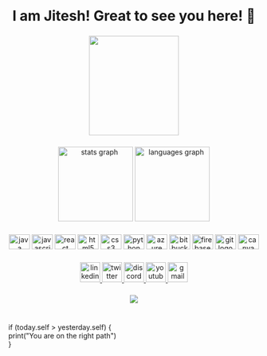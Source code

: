 <br clear="both">
<h1 align="center">I am Jitesh! Great to see you here! 👋</h1>

###

<div align="center">
  <img  width="180" height="200" src="https://media.giphy.com/media/1qGaYAEAk7eOA/giphy.gif"  />

</div>

###

<div align="center">
  <img src="https://github-readme-stats.vercel.app/api?username=jiteshkumardj&show_icons=true&theme=radical" height="150" alt="stats graph"  />
  <img src="https://github-readme-stats.vercel.app/api/top-langs/?locale=en&hide_title=false&layout=compact&card_width=320&langs_count=5&theme=dracula&hide_border=false&username=jiteshkumardj" height="150" alt="languages graph"  />
 
</div>

###

<div align="center">
  <img src="https://cdn.jsdelivr.net/gh/devicons/devicon/icons/java/java-original.svg" height="30" width="42" alt="java logo"  />
  <img src="https://cdn.jsdelivr.net/gh/devicons/devicon/icons/javascript/javascript-original.svg" height="30" width="42" alt="javascript logo"  />
  <img src="https://cdn.jsdelivr.net/gh/devicons/devicon/icons/react/react-original.svg" height="30" width="42" alt="react logo"  />
  <img src="https://cdn.jsdelivr.net/gh/devicons/devicon/icons/html5/html5-original.svg" height="30" width="42" alt="html5 logo"  />
  <img src="https://cdn.jsdelivr.net/gh/devicons/devicon/icons/css3/css3-original.svg" height="30" width="42" alt="css3 logo"  />
  <img src="https://cdn.jsdelivr.net/gh/devicons/devicon/icons/python/python-original.svg" height="30" width="42" alt="python logo"  />
  <img src="https://cdn.jsdelivr.net/gh/devicons/devicon/icons/azure/azure-original.svg" height="30" width="42" alt="azure logo"  />
  <img src="https://cdn.jsdelivr.net/gh/devicons/devicon/icons/bitbucket/bitbucket-original.svg" height="30" width="42" alt="bitbucket logo"  />
  <img src="https://cdn.jsdelivr.net/gh/devicons/devicon/icons/firebase/firebase-plain.svg" height="30" width="42" alt="firebase logo"  />
  <img src="https://cdn.jsdelivr.net/gh/devicons/devicon/icons/git/git-original.svg" height="30" width="42" alt="git logo"  />
  <img src="https://cdn.jsdelivr.net/gh/devicons/devicon/icons/canva/canva-original.svg" height="30" width="42" alt="canva logo"  />
</div>

###

<div align="center">
  <a href="https://www.linkedin.com/in/jitesh-kumar-7b6a49215/" target="_blank">
    <img src="https://img.shields.io/static/v1?message=LinkedIn&logo=linkedin&label=&color=0077B5&logoColor=white&labelColor=&style=for-the-badge" height="40" alt="linkedin logo"  />
  </a>
  <a href="https://twitter.com/JiteshK30205963" target="_blank">
    <img src="https://img.shields.io/static/v1?message=Twitter&logo=twitch&label=&color=9146FF&logoColor=&labelColor=&style=for-the-badge" height="40" alt="twitter logo"  />
  </a>
  <a href="discordapp.com/users/jitesh.07#7254" target="_blank">
    <img src="https://img.shields.io/static/v1?message=Discord&logo=discord&label=&color=7289DA&logoColor=white&labelColor=&style=for-the-badge" height="40" alt="discord logo"  />
  </a>
  <a href="https://www.youtube.com/channel/UCC0opS0KEhAYFbb2jtzyvHw" target="_blank">
    <img src="https://img.shields.io/static/v1?message=Youtube&logo=youtube&label=&color=FF0000&logoColor=white&labelColor=&style=for-the-badge" height="40" alt="youtube logo"  />
  </a>
  <a href="jiteshkumardj@gmail.com" target="_blank">
    <img src="https://img.shields.io/static/v1?message=Gmail&logo=gmail&label=&color=D14836&logoColor=white&labelColor=&style=for-the-badge" height="40" alt="gmail logo"  />
  </a>
</div>

###

<div align="center">
  <img src="https://profile-counter.glitch.me/jiteshkumardj/count.svg?"  />
</div>

###

<!--<div align="center">
  <img src="https://github-read-medium-git-main.pahlevikun.vercel.app/latest?limit=4&username=Sayantaniwrites&theme=gruvbox_light" alt="Layout with last medium posts"  />
</div>

###
<!--<h1>Hi, I am Jitesh! Great to see you here! 👋</h1>

- 🌱 I’m currently exploring 
- 📫 How to reach me: jiteshkumardj@gmail.com
- 😄 Pronouns: HE/HIM

<!---
jiteshkumardj/jiteshkumardj is a ✨ special ✨ repository because its `README.md` (this file) appears on your GitHub profile.
You can click the Preview link to take a look at your changes.
--->
<br/>if (today.self > yesterday.self) {
   <br/>print("You are on the right path")
    <br/>}
